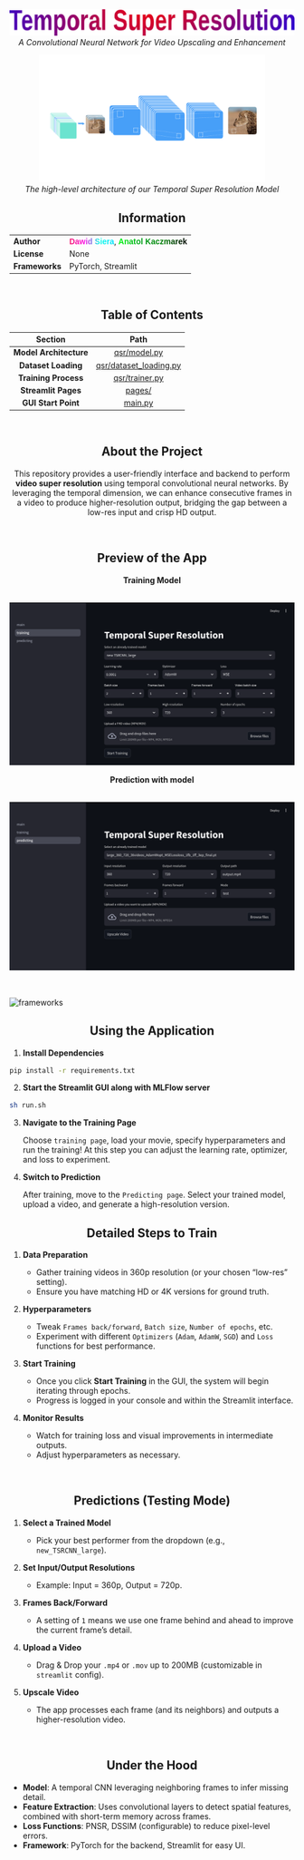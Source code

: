 <link rel="stylesheet" href="./figures/styles.css">


<div align="center">

  ![](figures/name.svg)
  <i>A Convolutional Neural Network for Video Upscaling and Enhancement</i>
</div>

<div align="center">
  <img src="figures/model_diagram.png" width="400" alt="Model Diagram" />
  <br>
  <em>The high-level architecture of our Temporal Super Resolution Model</em>
</div>

## <div align="center">Information</div>

<div align="center">
  <table>
    <tr>
      <td><strong>Author</strong></td>
      <td><b style="font-family: Arial, Helvetica, sans-serif; background: linear-gradient(to right, #f32170,rgb(255, 8, 230),rgb(15, 251, 231),rgb(0, 225, 255));-webkit-text-fill-color: transparent; -webkit-background-clip: text;">Dawid Siera</b>, <b style="font-family: Arial, Helvetica, sans-serif; background: linear-gradient(to right,rgb(0, 250, 17),rgb(1, 161, 25),rgb(1, 123, 5),rgb(0, 0, 0));-webkit-text-fill-color: transparent; -webkit-background-clip: text;">Anatol Kaczmarek<b></td>
    </tr>
    <tr>
      <td><strong>License</strong></td>
      <td>None</td>
    </tr>
    <tr>
      <td><strong>Frameworks</strong></td>
      <td>PyTorch, Streamlit</td>
    </tr>
  </table>
  
</div>

<br>

## <div align="center">Table of Contents</div>

<div align="center">

| Section                 | Path                                     |
| :---------------------: | :---------------------------------------: |
| **Model Architecture**  | [qsr/model.py](qsr/model.py)             |
| **Dataset Loading**     | [qsr/dataset_loading.py](qsr/dataset_loading.py) |
| **Training Process**    | [qsr/trainer.py](qsr/trainer.py)         |
| **Streamlit Pages**     | [pages/](pages)                          |
| **GUI Start Point**     | [main.py](main.py)                       |

</div>

<br>

## <div align="center">About the Project</div>

<div align="center">
  <p style="max-width:650px">
    This repository provides a user-friendly interface and backend to perform <strong>video super resolution</strong> using temporal convolutional neural networks. By leveraging the temporal dimension, we can enhance consecutive frames in a video to produce higher-resolution output, bridging the gap between a low-res input and crisp HD output.
  </p>
</div>

<br>

## <div align="center">Preview of the App</div>

<div align="center"><b>Training Model</b></div>
<br>

![test](figures/streamlit_train.svg)

<div align="center"><b>Prediction with model</b></div>
<br>

![test](figures/streamlit_prediction.svg)

<br>

![frameworks](figures/frameworks.gif)

## <div align="center">Using the Application</div>

1. **Install Dependencies**

```sh
pip install -r requirements.txt
```

2. **Start the Streamlit GUI along with MLFlow server**

```sh
sh run.sh
```

3. **Navigate to the Training Page**

    Choose `training page`, load your movie, specify hyperparameters and run the training! At this step you can adjust the learning rate, optimizer, and loss to experiment.

4. **Switch to Prediction**

    After training, move to the `Predicting page`. Select your trained model, upload a video, and generate a high-resolution version.

## <div align="center">Detailed Steps to Train</div>

1. **Data Preparation**  
   - Gather training videos in 360p resolution (or your chosen “low-res” setting).  
   - Ensure you have matching HD or 4K versions for ground truth.

2. **Hyperparameters**  
   - Tweak `Frames back/forward`, `Batch size`, `Number of epochs`, etc.  
   - Experiment with different `Optimizers` (`Adam`, `AdamW`, `SGD`) and `Loss` functions for best performance.

3. **Start Training**  
   - Once you click **Start Training** in the GUI, the system will begin iterating through epochs.  
   - Progress is logged in your console and within the Streamlit interface.

4. **Monitor Results**  
   - Watch for training loss and visual improvements in intermediate outputs.  
   - Adjust hyperparameters as necessary.

<br>

## <div align="center">Predictions (Testing Mode)</div>

1. **Select a Trained Model**  
   - Pick your best performer from the dropdown (e.g., `new_TSRCNN_large`).

2. **Set Input/Output Resolutions**  
   - Example: Input = 360p, Output = 720p.

3. **Frames Back/Forward**  
   - A setting of `1` means we use one frame behind and ahead to improve the current frame’s detail.

4. **Upload a Video**  
   - Drag & Drop your `.mp4` or `.mov` up to 200MB (customizable in `streamlit` config).

5. **Upscale Video**  
   - The app processes each frame (and its neighbors) and outputs a higher-resolution video.

<br>

## <div align="center">Under the Hood</div>

- **Model**: A temporal CNN leveraging neighboring frames to infer missing detail.  
- **Feature Extraction**: Uses convolutional layers to detect spatial features, combined with short-term memory across frames.  
- **Loss Functions**: PNSR, DSSIM (configurable) to reduce pixel-level errors.  
- **Framework**: PyTorch for the backend, Streamlit for easy UI.
